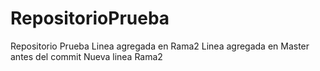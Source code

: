 # RepositorioPrueba
Repositorio Prueba
Linea agregada en Rama2
Linea agregada en Master antes del commit
Nueva linea Rama2